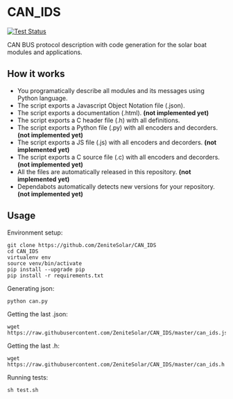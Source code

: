 # CAN_IDS

<p align="left">
  <a href="https://github.com/ZeniteSolar/CAN_IDS/actions?query=workflow:tests">
    <img alt="Test Status" src="https://github.com/ZeniteSolar/CAN_IDS/workflows/tests/badge.svg">
  </a>
</p>

CAN BUS protocol description with code generation for the solar boat modules and applications.

## How it works
  - You programatically describe all modules and its messages using Python language.
  - The script exports a Javascript Object Notation file (.json).  
  - The script exports a documentation (.html). **(not implemented yet)**  
  - The script exports a C header file (.h) with all definitions.  
  - The script exports a Python file (.py) with all encoders and decorders. **(not implemented yet)**  
  - The script exports a JS file (.js) with all encoders and decorders. **(not implemented yet)**  
  - The script exports a C source file (.c) with all encoders and decorders. **(not implemented yet)**  
  - All the files are automatically released in this repository. **(not implemented yet)**  
  - Dependabots automatically detects new versions for your repository. **(not implemented yet)**  
  

## Usage
    
Environment setup:

    git clone https://github.com/ZeniteSolar/CAN_IDS
    cd CAN_IDS
    virtualenv env
    source venv/bin/activate
    pip install --upgrade pip
    pip install -r requirements.txt

Generating json:

    python can.py
  
Getting the last .json:

    wget https://raw.githubusercontent.com/ZeniteSolar/CAN_IDS/master/can_ids.json

Getting the last .h:

    wget https://raw.githubusercontent.com/ZeniteSolar/CAN_IDS/master/can_ids.h

Running tests:

    sh test.sh
